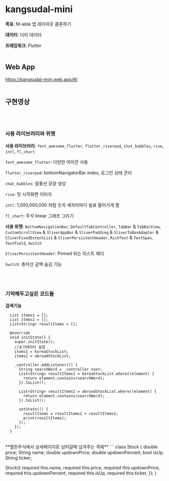 # kangsudal-mini

**목표**: M-able 앱 레이아웃 클론하기

**데이터**: 더미 데이터

**프레임워크**: Flutter
<br/>
<br/>

## Web App
https://kangsudal-mini.web.app/#/
<br/>
<br/>

## 구현영상

<br/>
<br/>

### 사용 라이브러리와 위젯

**사용 라이브러리**: `font_awesome_flutter`, `flutter_riverpod`, `chat_bubbles`, `rive`, `intl`, `fl_chart`

`font_awesome_flutter`: 다양한 아이콘 사용

`flutter_riverpod`: bottomNavigatorBar index, 로그인 상태 관리

`chat_bubbles`: 말풍선 모양 생성

`rive`: 첫 시작화면 이미지

`intl`: 1,000,000,000 처럼 숫자 세자리마다 쉼표 들어가게 함

`fl_chart`: 주식 linear 그래프 그리기

**사용 위젯**: `BottomNavigationBar`, `DefaultTabController`, `TabBar` & `TabBarView`, `CustomScrollView` & `SliverAppBar` & `SliverPadding` & `SliverToBoxAdapter` & `SliverFixedExtentList` & `SliverPersistentHeader`, `RichText` & `TextSpan`, `TextField`, `Switch`

`SliverPersistentHeader`: Pinned 되는 리스트 헤더

`Switch`: 총자산 금액 숨김 기능

<br/>
<br/>

### 기억해두고싶은 코드들
**검색기능**
```
  List items1 = [];
  List items2 = [];
  List<String> resultItems = [];

  @override
  void initState() {
    super.initState();
    //초기데이터 설정
    items1 = koreaStockList;
    items2 = abroadStockList;

    _controller.addListener(() {
      String searchWord = _controller.text;
      List<String> resultItems1 = koreaStockList.where((element) {
        return element.contains(searchWord);
      }).toList();

      List<String> resultItems2 = abroadStockList.where((element) {
        return element.contains(searchWord);
      }).toList();

      setState(() {
        resultItems = resultItems1 + resultItems2;
        print(resultItems);
      });
    });
  }
```
<br/>
**찜한주식에서 상세페이지로 넘어갈때 넘겨주는 객체**
```
class Stock {
  double price;
  String name;
  double updownPrice;
  double updownPercent;
  bool isUp;
  String ticker;

  Stock({
    required this.name,
    required this.price,
    required this.updownPrice,
    required this.updownPercent,
    required this.isUp,
    required this.ticker,
  });
}
```
